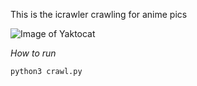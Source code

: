 This is the icrawler crawling for anime pics

![Image of Yaktocat](https://octodex.github.com/images/yaktocat.png)


*How to run*
```
python3 crawl.py
```
